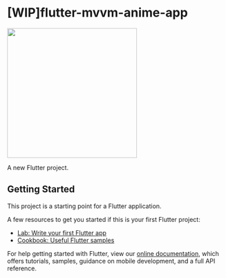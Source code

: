 # [WIP]flutter-mvvm-anime-app

<img width="300" src="https://user-images.githubusercontent.com/52367439/127892448-bd9a59c5-2b6a-473a-8829-5c29905899b3.png"/>

A new Flutter project.

## Getting Started

This project is a starting point for a Flutter application.

A few resources to get you started if this is your first Flutter project:

- [Lab: Write your first Flutter app](https://flutter.dev/docs/get-started/codelab)
- [Cookbook: Useful Flutter samples](https://flutter.dev/docs/cookbook)

For help getting started with Flutter, view our
[online documentation](https://flutter.dev/docs), which offers tutorials,
samples, guidance on mobile development, and a full API reference.
